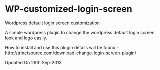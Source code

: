 WP-customized-login-screen
==========================

Wordpress default login screen customization

A simple wordpress plugin to change the wordpress default login screen look and logo easily.

How to install and use this plugin details will be found - 
http://trinetsource.com/download-change-login-screen-plugin/


Updated On 29th Sep-2013